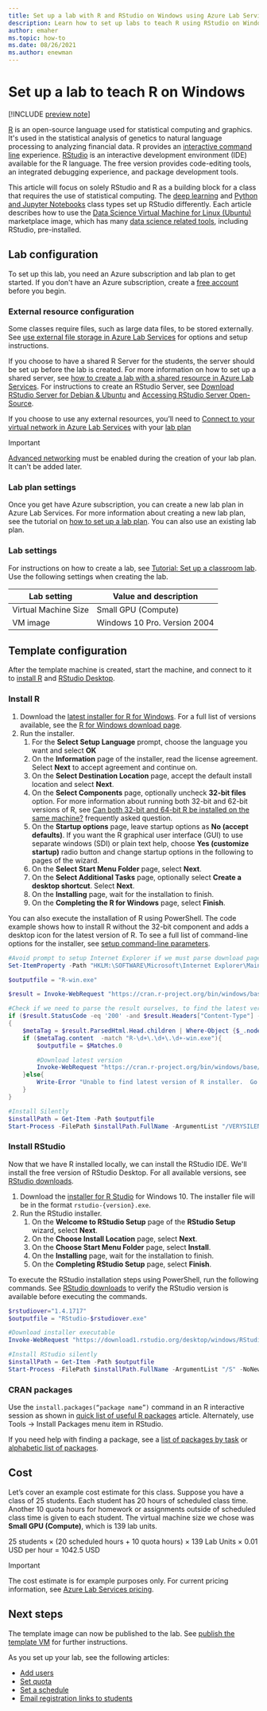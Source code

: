 ```yaml
---
title: Set up a lab with R and RStudio on Windows using Azure Lab Services
description: Learn how to set up labs to teach R using RStudio on Windows
author: emaher
ms.topic: how-to
ms.date: 08/26/2021
ms.author: enewman
---
```


# Set up a lab to teach R on Windows

[!INCLUDE [preview note](./includes/lab-services-new-update-focused-article.md)]

[R](https://www.r-project.org/about.html) is an open-source language used for statistical computing and graphics.  It's used in the statistical analysis of genetics to natural language processing to analyzing financial data.  R provides an [interactive command line](https://cran.r-project.org/doc/manuals/r-release/R-intro.html#Invoking-R-from-the-command-line) experience.  [RStudio](https://www.rstudio.com/products/rstudio/) is an interactive development environment (IDE) available for the R language.  The free version provides code-editing tools, an integrated debugging experience, and package development tools.

This article will focus on solely RStudio and R as a building block for a class that requires the use of statistical computing.  The [deep learning](class-type-deep-learning-natural-language-processing.md) and [Python and Jupyter Notebooks](class-type-jupyter-notebook.md)
class types set up RStudio differently.  Each article describes how to use the [Data Science Virtual Machine for Linux (Ubuntu)](https://azuremarketplace.microsoft.com/en-US/marketplace/apps/microsoft-dsvm.ubuntu-1804) marketplace image, which has many [data science related tools](../machine-learning/data-science-virtual-machine/tools-included.md), including RStudio, pre-installed.  

## Lab configuration

To set up this lab, you need an Azure subscription and lab plan to get started. If you don't have an Azure subscription, create a [free account](https://azure.microsoft.com/free/) before you begin.

### External resource configuration

Some classes require files, such as large data files, to be stored externally.  See [use external file storage in Azure Lab Services](how-to-attach-external-storage.md) for options and setup instructions.

If you choose to have a shared R Server for the students, the server should be set up before the lab is created.  For more information on how to set up a shared server, see [how to create a lab with a shared resource in Azure Lab Services](how-to-create-a-lab-with-shared-resource.md).  For instructions to create an RStudio Server, see [Download RStudio Server for Debian & Ubuntu](https://www.rstudio.com/products/rstudio/download-server/debian-ubuntu/) and [Accessing RStudio Server Open-Source](https://support.rstudio.com/hc/en-us/articles/200552306-Getting-Started).

If you choose to use any external resources, you’ll need to [Connect to your virtual network in Azure Lab Services](how-to-connect-vnet-injection.md) with your [lab plan](./tutorial-setup-lab-plan.md)

> [!IMPORTANT]
> [Advanced networking](how-to-connect-vnet-injection.md#add-the-virtual-network-at-the-time-of-lab-plan-creation) must be enabled during the creation of your lab plan.  It can't be added later.

### Lab plan settings

Once you get have Azure subscription, you can create a new lab plan in Azure Lab Services. For more information about creating a new lab plan, see the tutorial on [how to set up a lab plan](./tutorial-setup-lab-plan.md). You can also use an existing lab plan.

### Lab settings

For instructions on how to create a lab, see [Tutorial: Set up a classroom lab](tutorial-setup-classroom-lab.md).  Use the following settings when creating the lab.

| Lab setting | Value and description |
| ------------ | ------------------ |
| Virtual Machine Size | Small GPU (Compute)|
| VM image | Windows 10 Pro. Version 2004 |

## Template configuration

After the template machine is created, start the machine, and connect to it to [install R](https://docs.rstudio.com/resources/install-r/) and [RStudio Desktop](https://www.rstudio.com/products/rstudio/download/).  

### Install R

1. Download the [latest installer for R for Windows](https://cran.r-project.org/bin/windows/base/release.html).  For a full list of versions available, see the [R for Windows download page](https://cran.r-project.org/bin/windows/base/).
2. Run the installer.
    1. For the **Select Setup Language** prompt, choose the language you want and select **OK**
    2. On the **Information** page of the installer, read the license agreement.  Select **Next** to accept agreement and continue on.
    3. On the **Select Destination Location** page, accept the default install location and select **Next**.
    4. On the **Select Components** page, optionally uncheck **32-bit files** option.  For more information about running both 32-bit and 62-bit versions of R, see [Can both 32-bit and 64-bit R be installed on the same machine?](https://cran.r-project.org/bin/windows/base/rw-FAQ.html#Can-both-32_002d-and-64_002dbit-R-be-installed-on-the-same-machine_003f) frequently asked question.
    5. On the **Startup options** page, leave startup options as **No (accept defaults)**.  If you want the R graphical user interface (GUI) to use separate windows (SDI) or plain text help, choose **Yes (customize startup)** radio button and change startup options in the following to pages of the wizard.
    6. On the **Select Start Menu Folder** page, select **Next**.
    7. On the **Select Additional Tasks** page, optionally select **Create a desktop shortcut**.  Select **Next**.
    8. On the **Installing** page, wait for the installation to finish.
    9. On the **Completing the R for Windows** page, select **Finish**.

You can also execute the installation of R using PowerShell.  The code example shows how to install R without the 32-bit component and adds a desktop icon for the latest version of R.  To see a full list of command-line options for the installer, see [setup command-line parameters](https://jrsoftware.org/ishelp/index.php?topic=setupcmdline).

```powershell
#Avoid prompt to setup Internet Explorer if we must parse download page
Set-ItemProperty -Path "HKLM:\SOFTWARE\Microsoft\Internet Explorer\Main" -Name "DisableFirstRunCustomize" -Value 2

$outputfile = "R-win.exe"

$result = Invoke-WebRequest "https://cran.r-project.org/bin/windows/base/release.html" -OutFile $outputfile -PassThru

#Check if we need to parse the result ourselves, to find the latest version of R
if ($result.StatusCode -eq '200' -and $result.Headers["Content-Type"] -eq 'text/html')
{
    $metaTag = $result.ParsedHtml.Head.children | Where-Object {$_.nodeName -eq 'META'}
    if ($metaTag.content  -match "R-\d+\.\d+\.\d+-win.exe"){
        $outputfile = $Matches.0

        #Download latest version
        Invoke-WebRequest "https://cran.r-project.org/bin/windows/base/$outputfile" -OutFile $outputfile
    }else{
        Write-Error "Unable to find latest version of R installer.  Go to https://cran.r-project.org/bin/windows/base/release.html to download manually."
    }
}

#Install Silently
$installPath = Get-Item -Path $outputfile
Start-Process -FilePath $installPath.FullName -ArgumentList "/VERYSILENT /LOG=r-install.log /NORESTART /COMPONENTS=""main,x64,translations"" /MERGETASKS=""desktopicon"" /LANG=""en""" -NoNewWindow -Wait
```

### Install RStudio

Now that we have R installed locally, we can install the RStudio IDE.  We'll install the free version of RStudio Desktop.  For all available versions, see [RStudio downloads](https://www.rstudio.com/products/rstudio/download/).

1. Download the [installer for R Studio](https://www.rstudio.com/products/rstudio/download/#download) for Windows 10.  The installer file will be in the format `rstudio-{version}.exe`.  
2. Run the RStudio installer.
    1. On the **Welcome to RStudio Setup** page of the **RStudio Setup** wizard, select **Next**.
    2. On the **Choose Install Location** page, select **Next**.
    3. On the **Choose Start Menu Folder** page, select **Install**.
    4. On the **Installing** page, wait for the installation to finish.
    5. On the **Completing RStudio Setup** page, select **Finish**.

To execute the RStudio installation steps using PowerShell, run the following commands.  See [RStudio downloads](https://www.rstudio.com/products/rstudio/download/) to verify the RStudio version is available before executing the commands.

```powershell
$rstudiover="1.4.1717"
$outputfile = "RStudio-$rstudiover.exe"

#Download installer executable
Invoke-WebRequest "https://download1.rstudio.org/desktop/windows/RStudio-$rstudiover.exe" -OutFile $outputfile

#Install RStudio silently
$installPath = Get-Item -Path $outputfile
Start-Process -FilePath $installPath.FullName -ArgumentList "/S" -NoNewWindow -Wait
```

### CRAN packages

Use the `install.packages(“package name”)` command in an R interactive session as shown in [quick list of useful R packages](https://support.rstudio.com/hc/articles/201057987-Quick-list-of-useful-R-packages) article.  Alternately, use Tools -> Install Packages menu item in RStudio.

If you need help with finding a package, see a [list of packages by task](https://cran.r-project.org/web/views/) or [alphabetic list of packages](https://cloud.r-project.org/web/packages/available_packages_by_name.html).

## Cost

Let’s cover an example cost estimate for this class.  Suppose you have a class of 25 students. Each student has 20 hours of scheduled class time.  Another 10 quota hours for homework or assignments outside of scheduled class time is given to each student.  The virtual machine size we chose was **Small GPU (Compute)**, which is 139 lab units.

25 students &times; (20 scheduled hours + 10 quota hours) &times; 139 Lab Units &times; 0.01 USD per hour = 1042.5 USD

> [!IMPORTANT]
> The cost estimate is for example purposes only.  For current pricing information, see [Azure Lab Services pricing](https://azure.microsoft.com/pricing/details/lab-services/).

## Next steps

The template image can now be published to the lab. See [publish the template VM](how-to-create-manage-template.md#publish-the-template-vm) for further instructions.

As you set up your lab, see the following articles:

- [Add users](tutorial-setup-classroom-lab.md#add-users-to-the-lab)
- [Set quota](how-to-configure-student-usage.md#set-quotas-for-users)
- [Set a schedule](tutorial-setup-classroom-lab.md#set-a-schedule-for-the-lab)
- [Email registration links to students](how-to-configure-student-usage.md#send-invitations-to-users)
